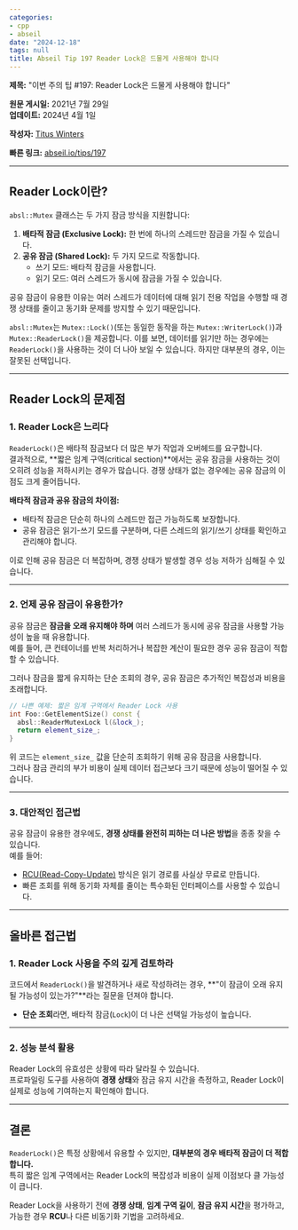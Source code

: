 ```yaml
---
categories:
- cpp
- abseil
date: "2024-12-18"
tags: null
title: Abseil Tip 197 Reader Lock은 드물게 사용해야 합니다
---
```



**제목:** "이번 주의 팁 #197: Reader Lock은 드물게 사용해야 합니다"  

**원문 게시일:** 2021년 7월 29일  
**업데이트:** 2024년 4월 1일  

**작성자:** [Titus Winters](mailto:titus@cs.ucr.edu)  

**빠른 링크:** [abseil.io/tips/197](https://abseil.io/tips/197)  

---

## **Reader Lock이란?**

`absl::Mutex` 클래스는 두 가지 잠금 방식을 지원합니다:

1. **배타적 잠금 (Exclusive Lock):** 한 번에 하나의 스레드만 잠금을 가질 수 있습니다.
2. **공유 잠금 (Shared Lock):** 두 가지 모드로 작동합니다.
   - 쓰기 모드: 배타적 잠금을 사용합니다.
   - 읽기 모드: 여러 스레드가 동시에 잠금을 가질 수 있습니다.

공유 잠금이 유용한 이유는 여러 스레드가 데이터에 대해 읽기 전용 작업을 수행할 때 경쟁 상태를 줄이고 동기화 문제를 방지할 수 있기 때문입니다.

`absl::Mutex`는 `Mutex::Lock()`(또는 동일한 동작을 하는 `Mutex::WriterLock()`)과 `Mutex::ReaderLock()`을 제공합니다. 이를 보면, 데이터를 읽기만 하는 경우에는 `ReaderLock()`을 사용하는 것이 더 나아 보일 수 있습니다. 하지만 대부분의 경우, 이는 잘못된 선택입니다.

---

## **Reader Lock의 문제점**

### **1. Reader Lock은 느리다**

`ReaderLock()`은 배타적 잠금보다 더 많은 부가 작업과 오버헤드를 요구합니다.  
결과적으로, **짧은 임계 구역(critical section)**에서는 공유 잠금을 사용하는 것이 오히려 성능을 저하시키는 경우가 많습니다. 경쟁 상태가 없는 경우에는 공유 잠금의 이점도 크게 줄어듭니다.

**배타적 잠금과 공유 잠금의 차이점:**  
- 배타적 잠금은 단순히 하나의 스레드만 접근 가능하도록 보장합니다.
- 공유 잠금은 읽기-쓰기 모드를 구분하며, 다른 스레드의 읽기/쓰기 상태를 확인하고 관리해야 합니다.

이로 인해 공유 잠금은 더 복잡하며, 경쟁 상태가 발생할 경우 성능 저하가 심해질 수 있습니다.

---

### **2. 언제 공유 잠금이 유용한가?**

공유 잠금은 **잠금을 오래 유지해야 하며** 여러 스레드가 동시에 공유 잠금을 사용할 가능성이 높을 때 유용합니다.  
예를 들어, 큰 컨테이너를 반복 처리하거나 복잡한 계산이 필요한 경우 공유 잠금이 적합할 수 있습니다.  

그러나 잠금을 짧게 유지하는 단순 조회의 경우, 공유 잠금은 추가적인 복잡성과 비용을 초래합니다.

```cpp
// 나쁜 예제: 짧은 임계 구역에서 Reader Lock 사용
int Foo::GetElementSize() const {
  absl::ReaderMutexLock l(&lock_);
  return element_size_;
}
```

위 코드는 `element_size_` 값을 단순히 조회하기 위해 공유 잠금을 사용합니다.  
그러나 잠금 관리의 부가 비용이 실제 데이터 접근보다 크기 때문에 성능이 떨어질 수 있습니다.

---

### **3. 대안적인 접근법**

공유 잠금이 유용한 경우에도, **경쟁 상태를 완전히 피하는 더 나은 방법**을 종종 찾을 수 있습니다.  
예를 들어:
- [RCU(Read-Copy-Update)](https://abseil.io/docs/cpp/guides/synchronization) 방식은 읽기 경로를 사실상 무료로 만듭니다.
- 빠른 조회를 위해 동기화 자체를 줄이는 특수화된 인터페이스를 사용할 수 있습니다.

---

## **올바른 접근법**

### **1. Reader Lock 사용을 주의 깊게 검토하라**

코드에서 `ReaderLock()`을 발견하거나 새로 작성하려는 경우, **"이 잠금이 오래 유지될 가능성이 있는가?"**라는 질문을 던져야 합니다.  
- **단순 조회**라면, 배타적 잠금(`Lock`)이 더 나은 선택일 가능성이 높습니다.  

---

### **2. 성능 분석 활용**

Reader Lock의 유효성은 상황에 따라 달라질 수 있습니다.  
프로파일링 도구를 사용하여 **경쟁 상태**와 잠금 유지 시간을 측정하고, Reader Lock이 실제로 성능에 기여하는지 확인해야 합니다.

---

## **결론**

`ReaderLock()`은 특정 상황에서 유용할 수 있지만, **대부분의 경우 배타적 잠금이 더 적합합니다.**  
특히 짧은 임계 구역에서는 Reader Lock의 복잡성과 비용이 실제 이점보다 클 가능성이 큽니다.  

Reader Lock을 사용하기 전에 **경쟁 상태**, **임계 구역 길이**, **잠금 유지 시간**을 평가하고, 가능한 경우 **RCU**나 다른 비동기화 기법을 고려하세요.